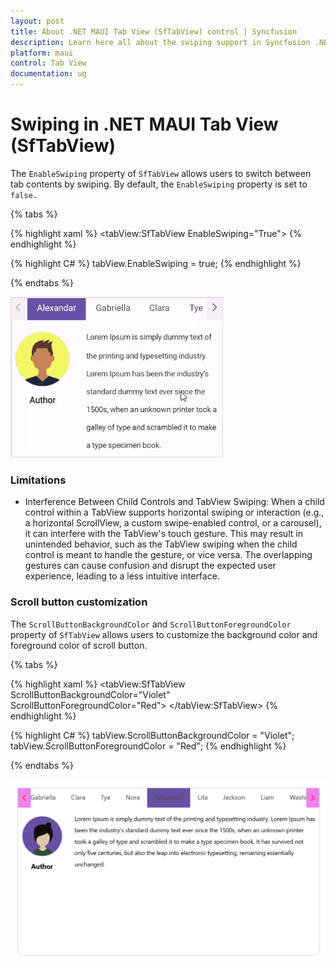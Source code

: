 ```yaml
---
layout: post
title: About .NET MAUI Tab View (SfTabView) control | Syncfusion
description: Learn here all about the swiping support in Syncfusion .NET MAUI Tab View (SfTabView) control and more.
platform: maui
control: Tab View
documentation: ug
---
```


# Swiping in .NET MAUI Tab View (SfTabView)

The `EnableSwiping` property of `SfTabView` allows users to switch between tab contents by swiping. By default, the `EnableSwiping` property is set to `false.`

{% tabs %}

{% highlight xaml %}
    <tabView:SfTabView EnableSwiping="True">
{% endhighlight %}

{% highlight C# %}
     tabView.EnableSwiping = true;
{% endhighlight %}

{% endtabs %}

![TabView EnableSwiping](images/tabview-swiping.gif)

### Limitations

* Interference Between Child Controls and TabView Swiping: When a child control within a TabView supports horizontal swiping or interaction (e.g., a horizontal ScrollView, a custom swipe-enabled control, or a carousel), it can interfere with the TabView's touch gesture. This may result in unintended behavior, such as the TabView swiping when the child control is meant to handle the gesture, or vice versa. The overlapping gestures can cause confusion and disrupt the expected user experience, leading to a less intuitive interface.

### Scroll button customization

The `ScrollButtonBackgroundColor` and `ScrollButtonForegroundColor` property of `SfTabView` allows users to customize the background color and foreground color of scroll button.

{% tabs %}

{% highlight xaml %}
    <tabView:SfTabView ScrollButtonBackgroundColor="Violet"
                       ScrollButtonForegroundColor="Red">
     </tabView:SfTabView>
{% endhighlight %}

{% highlight C# %}
     tabView.ScrollButtonBackgroundColor = "Violet";
     tabView.ScrollButtonForegroundColor = "Red";
{% endhighlight %}

{% endtabs %}

![ScrollButtonBackgroundColor](images\ScrollButtonCustomization.png)